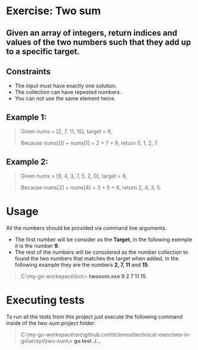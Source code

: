 # Exercise: Two sum

## Given an array of integers, return indices and values of the two numbers such that they add up to a specific target.

## Constraints
- The input must have exactly one solution.
- The collection can have repeated numbers.
- You can not use the same element twice.

## Example 1: 
> Given nums = [2, 7, 11, 15], target = 9,
> 
> Because nums[0] + nums[1] = 2 + 7 = 9,
> return 0, 1, 2, 7.

## Example 2:
> Given nums = [9, 4, 3, 7, 5, 2, 0], target = 8,
> 
> Because nums[2] + nums[4] = 3 + 5 = 8,
> return 2, 4, 3, 5.

# Usage
All the numbers should be provided via command line arguments.

- The first number will be consider as the __Target__, in the following exemple it is the number __9__.
- The rest of the numbers will be considered as the number collection to found the two numbers that matches the target when added, in the following example they are the numbers __2, 7, 11__ and __15__.

> C:\\my-go-workspace\\bin\\> __twosum.exe 9 2 7 11 15__

# Executing tests

To run all the tests from this project just execute the following command inside of the two-sum project folder:
> C:\\my-go-workspace\\src\\github.com\\tclemos\\technical-exercises-in-go\\arrays\\two-sum\\> __go test ./...__





